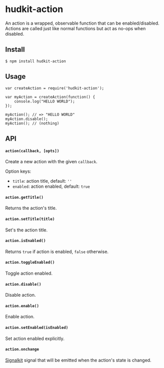 # hudkit-action

An action is a wrapped, observable function that can be enabled/disabled. Actions are called just like normal functions but act as no-ops when disabled.

## Install

    $ npm install hudkit-action

## Usage

    var createAction = require('hudkit-action');

    var myAction = createAction(function() {
        console.log("HELLO WORLD");
    });

    myAction(); // => "HELLO WORLD"
    myAction.disable();
    myAction(); // (nothing)

## API

#### `action(callback, [opts])`

Create a new action with the given `callback`. 

Option keys:

  * `title`: action title, default: `''`
  * `enabled`: action enabled, default: `true`

#### `action.getTitle()`

Returns the action's title.

#### `action.setTitle(title)`

Set's the action title.

#### `action.isEnabled()`

Returns `true` if action is enabled, `false` otherwise.

#### `action.toggleEnabled()`

Toggle action enabled.

#### `action.disable()`

Disable action.

#### `action.enable()`

Enable action.

#### `action.setEnabled(isEnabled)`

Set action enabled explicitly.

#### `action.onchange`

[Signalkit](http://github.com/jaz303/signalkit) signal that will be emitted when the action's state is changed.